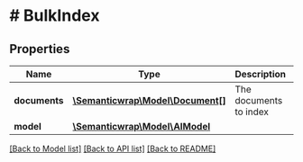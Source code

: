 # # BulkIndex

## Properties

Name | Type | Description | Notes
------------ | ------------- | ------------- | -------------
**documents** | [**\Semanticwrap\Model\Document[]**](Document.md) | The documents to index |
**model** | [**\Semanticwrap\Model\AIModel**](AIModel.md) |  | [optional]

[[Back to Model list]](../../README.md#models) [[Back to API list]](../../README.md#endpoints) [[Back to README]](../../README.md)
